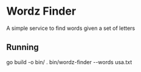 # Wordz Finder
A simple service to find words given a set of letters
## Running
go build -o bin/ .
bin/wordz-finder --words usa.txt
